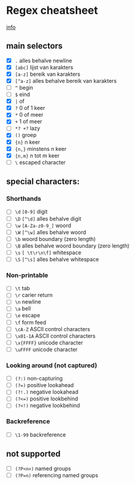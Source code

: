 # Regex cheatsheet
[info](https://www.regular-expressions.info)

## main selectors
- [x] `.` alles behalve newline
- [x] `[abc]` lijst van karakters
- [x] `[a-z]` bereik van karakters
- [x] `[^a-z]` alles behalve bereik van karakters
- [ ] `^` begin
- [ ] `$` eind
- [x] `|` of
- [x] `?` 0 of 1 keer
- [x] `*` 0 of meer
- [x] `+` 1 of meer
- [ ] `*? +?` lazy
- [x] `()` groep
- [x] `{n}` n keer
- [x] `{n,}` minstens n keer
- [x] `{n,m}` n tot m keer
- [ ] `\` escaped character

## special characters:
### Shorthands
- [ ] `\d` `[0-9]` digit
- [ ] `\D` `[^\d]` alles behalve digit
- [ ] `\w` `[A-Za-z0-9_]` woord
- [ ] `\W` `[^\w]` alles behalve woord
- [ ] `\b` woord boundary (zero length)
- [ ] `\B` alles behalve woord boundary (zero length)
- [ ] `\s` `[ \t\r\n\f]` whitespace
- [ ] `\S` `[^\s]` alles behalve whitespace

### Non-printable
- [ ] `\t` tab
- [ ] `\r` carier return
- [ ] `\n` newline
- [ ] `\a` bell
- [ ] `\e` escape
- [ ] `\f` form feed
- [ ] `\cA-Z` ASCII control characters
- [ ] `\x01-1A` ASCII control characters
- [ ] `\x{FFFF}` unicode character
- [ ] `\uFFFF` unicode character

### Looking around (not captured)
- [ ] `(?:)` non-capturing
- [ ] `(?=)` positive lookahead
- [ ] `(?!.)` negative lookahead
- [ ] `(?<=)` positive lookbehind
- [ ] `(?<!)` negative lookbehind

### Backreference
- [ ] `\1-99` backreference

## not supported
- [ ] `(?P<n>)` named groups
- [ ] `(?P=n)` referencing named groups